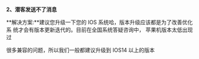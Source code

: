 **2、潜客发送不了消息**

**解决方案:**建议您升级一下您的 IOS 系统哈，版本升级应该都是为了改善优化系 统才会有版本更新迭代的。目前在全国系统答疑咨询中， 苹果机版本太低出现过

很多兼容的问题，所以我们一般都建议升级到 IOS14 以上的版本

